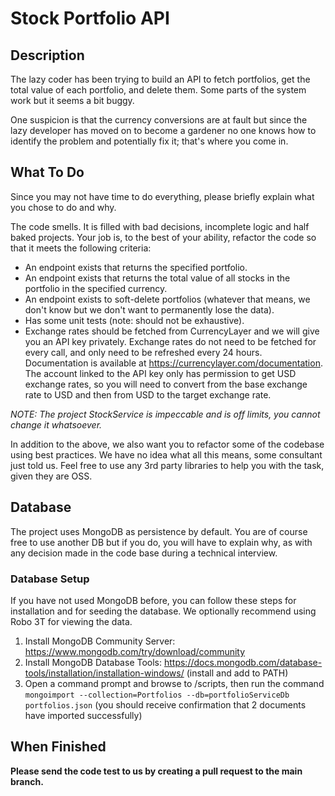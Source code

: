 # Stock Portfolio API

## Description
The lazy coder has been trying to build an API to fetch portfolios, get the total value of each portfolio, and delete them. Some parts of the system work but it seems a bit buggy. 

One suspicion is that the currency conversions are at fault but since the lazy developer has moved on to become a gardener no one knows how to identify the problem and potentially fix it; that's where you come in.

## What To Do
Since you may not have time to do everything, please briefly explain what you chose to do and why.

The code smells. It is filled with bad decisions, incomplete logic and half baked projects. Your job is, to the best of your ability, refactor the code so that it meets the following criteria:
- An endpoint exists that returns the specified portfolio.
- An endpoint exists that returns the total value of all stocks in the portfolio in the specified currency.
- An endpoint exists to soft-delete portfolios (whatever that means, we don't know but we don't want to permanently lose the data).
- Has some unit tests (note: should not be exhaustive).
- Exchange rates should be fetched from CurrencyLayer and we will give you an API key privately. Exchange rates do not need to be fetched for every call, and only need to be refreshed every 24 hours. Documentation is available at https://currencylayer.com/documentation. The account linked to the API key only has permission to get USD exchange rates, so you will need to convert from the base exchange rate to USD and then from USD to the target exchange rate.

_NOTE: The project StockService is impeccable and is off limits, you cannot change it whatsoever._

In addition to the above, we also want you to refactor some of the codebase using best practices. We have no idea what all this means, some consultant just told us. Feel free to use any 3rd party libraries to help you with the task, given they are OSS.

## Database
The project uses MongoDB as persistence by default. You are of course free to use another DB but if you do, you will have to explain why, as with any decision made in the code base during a technical interview.

### Database Setup
If you have not used MongoDB before, you can follow these steps for installation and for seeding the database. We optionally recommend using Robo 3T for viewing the data.

1. Install MongoDB Community Server: https://www.mongodb.com/try/download/community
1. Install MongoDB Database Tools: https://docs.mongodb.com/database-tools/installation/installation-windows/ (install and add to PATH)
1. Open a command prompt and browse to /scripts, then run the command `mongoimport --collection=Portfolios --db=portfolioServiceDb portfolios.json` (you should receive confirmation that 2 documents have imported successfully)

## When Finished
**Please send the code test to us by creating a pull request to the main branch.**
